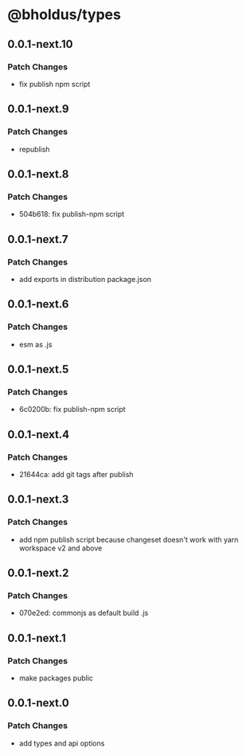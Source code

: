# @bholdus/types

## 0.0.1-next.10

### Patch Changes

- fix publish npm script

## 0.0.1-next.9

### Patch Changes

- republish

## 0.0.1-next.8

### Patch Changes

- 504b618: fix publish-npm script

## 0.0.1-next.7

### Patch Changes

- add exports in distribution package.json

## 0.0.1-next.6

### Patch Changes

- esm as .js

## 0.0.1-next.5

### Patch Changes

- 6c0200b: fix publish-npm script

## 0.0.1-next.4

### Patch Changes

- 21644ca: add git tags after publish

## 0.0.1-next.3

### Patch Changes

- add npm publish script because changeset doesn't work with yarn workspace v2 and above

## 0.0.1-next.2

### Patch Changes

- 070e2ed: commonjs as default build .js

## 0.0.1-next.1

### Patch Changes

- make packages public

## 0.0.1-next.0

### Patch Changes

- add types and api options

